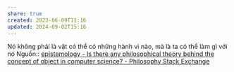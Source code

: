 ```yaml
---
share: true
created: 2023-06-09T11:16
updated: 2024-09-02T15:16
---
```

Nó không phải là vật có thể có những hành vi nào, mà là ta có thể làm gì với nó
Nguồn:: [epistemology - Is there any philosophical theory behind the concept of object in computer science? - Philosophy Stack Exchange](https://philosophy.stackexchange.com/questions/99660/is-there-any-philosophical-theory-behind-the-concept-of-object-in-computer-scien/99710?noredirect=1#comment294491_99710)
